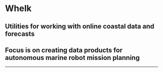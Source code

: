 # Whelk
## Utilities for working with online coastal data and forecasts
## Focus is on creating data products for autonomous marine robot mission planning
----
